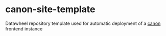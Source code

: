 # canon-site-template
Datawheel repository template used for automatic deployment of a [canon](https://github.com/Datawheel/canon) frontend instance
